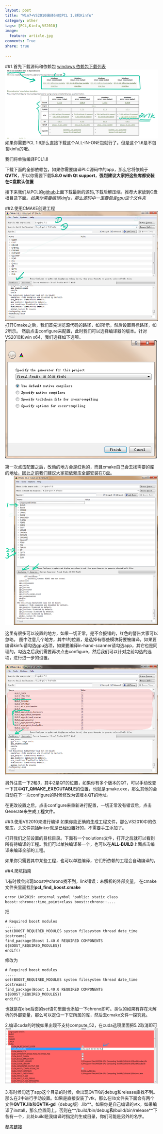 ```yaml
---
layout: post
title: "Win7+VS2010编译64位PCL 1.8和Kinfu"
category: other
tags: [PCL,Kinfu,VS2010]
image:
  feature: article.jpg
comments: True
share: true

---
```


##1.首先下载源码和依赖包
[windows 依赖包下载列表](http://pointclouds.org/downloads/windows.html)
![Alt text](/images/PCL1.8/-QQ截图20150326162258.png)  
如果你需要PCL 1.6那么直接下载这个ALL-IN-ONE包就行了。但是这个1.6是不包含kinfu的哦。

我们将单独编译PCL1.8

下载下面的全部依赖包，如果你需要编译PLC源码中的app，那么它将依赖于**QVTK**，所以你需要下载**5.8.0 with Qt support**，**强烈建议大家把这些库都安装在C盘默认位置**

接下来我们从PCL的[github](https://github.com/PointCloudLibrary/pcl)上面下载最新的源码,下载后解压缩。推荐大家放到C盘根目录下面。*如果你需要编译kinfu，那么源码中一定要包含gpu这个文件夹*

##2.使用CMAKE创建工程
![Alt text](/images/PCL1.8/-QQ截图20150326163320.png)  
打开Cmake之后，我们首先浏览源代码的路径，如*1*所示，然后设置目标路径，如*2*所示。
然后点击configure来配置，此时我们可以选择编译器的版本。针对VS2010和win x64，我们选择如下选项。
![Alt text](/images/PCL1.8/-1427360545075.png)  

第一次点击配置之后，改动的地方会是红色的，而且cmake自己会去找需要的库的地址，因此之前我们建议大家把依赖库全部安装在C盘。
![Alt text](/images/PCL1.8/-QQ截图20150326165006.png)  

这里有很多可以设置的地方，如果一切正常，是不会报错的，红色的警告大家可以忽略。
图中注意几个地方，其中1的位置，是选择有哪些模块将要被编译。如果要编译kinfu请勾选gpu选项，如果要编译in-hand-scanner请勾选app，其它也是同理的。勾选之后我们需要再次点击configure，然后我们可以针对之前勾选的选项，进行进一步的设置。

![Alt text](/images/PCL1.8/-QQ截图20150326164701.png)  

另外注意一下*2*和*3*，其中*2*是QT的位置，如果你有多个版本的QT，可以手动改变一下其中**QT_QMAKE_EXECUTABLE**的位置，也就是qmake.exe，那么其他的会自动在下一次configure的时候修改为该版本QT的地址。



在更改设置之后，点击configure来重新进行配置，一切正常没有错误后，点击Generate来生成工程文件。


##3.使用VS2010来进行编译
如果你能正确的生成工程文件，那么VS2010中的依赖库，头文件包括linker就是已经设置好的，不需要手工添加了。

打开我们之前设置的目标目录。下面有一个solutions文件，打开之后就可以看到所有待编译的工程。我们可以单独编译某一个，也可以在**ALL-BUILD**上面点击编译来编译全部的工程。


如果你只需要其中某些工程，也可以单独编译，它们所依赖的工程会自动编译的。


##4.爬坑指南

1.有时候会出现boost中chrono找不到，link错误：未解析的外部变量。
在cmake文件夹里面找到**pcl_find_boost.cmake**
```
error LNK2019: external symbol "public: static class boost::chrono::time_point<class boost::chrono::....
```

把  

```
# Required boost modules
.....
set(BOOST_REQUIRED_MODULES system filesystem thread date_time iostreams)
find_package(Boost 1.40.0 REQUIRED COMPONENTS ${BOOST_REQUIRED_MODULES})
endif()
```

修改为  

```
# Required boost modules
.....
set(BOOST_REQUIRED_MODULES system filesystem thread date_time iostreams)
find_package(Boost 1.40.0 REQUIRED COMPONENTS ${BOOST_REQUIRED_MODULES})
endif()
```

也就是在else后面的set语句里面也添加一下chrono即可。类似的如果有存在未解析的外部变量，那么可以定位一下它所属的库，然后去cmake文件一探究竟。

2.编译cuda的时候如果出现不支持compute_52，在cuda选项里面把5.2取消即可
![Alt text](/images/PCL1.8/-1427454758161.png)  

3.有时候勾选了app这个目录的时候，会出现QVTK的debug和release库找不到。那么在*3*中进行手动设置。如果是直接安装了vtk，那么在lib文件夹下面会有两个文件**QVTK.lib**和**QVTK-gd**（debug版）.lib**。如果你是自己编译的vtk，如果编译了install，那么位置同上。否则在**/build/bin/debug**和**/build/bin/release**下各有一个，此处build是我编译时指定的生成目录，你们可能是另外的名字。

[参考链接](http://m.blog.csdn.net/blog/lming_08/19114417)
